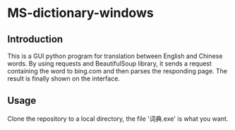 # MS-dictionary-windows
## Introduction
  This is a GUI python program for translation between English and Chinese words. By using requests and BeautifulSoup library, it sends a request containing the word to bing.com and then parses the responding page. The result is finally shown on the interface.
## Usage
Clone the repository to a local directory, the file '词典.exe' is what you want.
